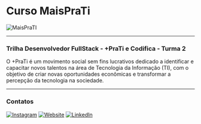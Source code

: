 # Curso MaisPraTi

![MaisPraTI](https://media.licdn.com/dms/image/v2/C4D1BAQE-hgWmZw6vMQ/company-background_10000/company-background_10000/0/1594408985136/maisprati_cover?e=2147483647&v=beta&t=O6ZZa3jETSjW2xJveLKOoowLAMpnPwwJLePTvaOoYVw)

------------------------------------------------------------------


### Trilha Desenvolvedor FullStack - +PraTi e Codifica - Turma 2


O +PraTi é um movimento social sem fins lucrativos dedicado a identificar e capacitar novos talentos na área de Tecnologia da Informação (TI), com o objetivo de criar novas oportunidades econômicas e transformar a percepção da tecnologia na sociedade.


------------------------------------------------------------------

### Contatos


[![Instagram](https://i.imgur.com/7GXXik6.png)](https://www.instagram.com/maisprati/) [![Website](https://i.imgur.com/sfE08x7.png)](https://www.maisprati.com.br/) [![LinkedIn](https://i.imgur.com/JS0zkAc.png)](https://www.linkedin.com/company/maisprati/)

